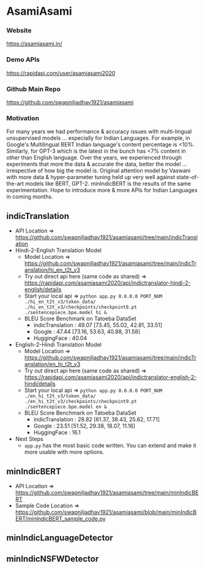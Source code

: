 # AsamiAsami

### Website
https://asamiasami.in/

### Demo APIs
https://rapidapi.com/user/asamiasami2020

### Github Main Repo
https://github.com/swapniljadhav1921/asamiasami

### Motivation
For many years we had  performance & accuracy issues with multi-lingual unsupervised models  ... especially for Indian Languages.   For example, in Google's Multilingual BERT Indian language's content percentage is <10%. Similarly, for GPT-3 which is the latest in the bunch has <7% content in other than English language. Over the years, we experienced through experiments that more the data & accurate the data, better the model ... irrespective of how big the model is. Original attention model by Vaswani with more data & hyper-parameter tuning held up very well against state-of-the-art models like BERT, GPT-2. minIndicBERT is the results of the same experimentation. Hope to introduce more & more APIs for Indian Languages in coming months. 



## indicTranslation
* API Location => https://github.com/swapniljadhav1921/asamiasami/tree/main/indicTranslation
* Hindi-2-English Translation Model
    * Model Location => https://github.com/swapniljadhav1921/asamiasami/tree/main/indicTranslation/hi_en_t2t_v3
    * Try out direct api here (same code as shared) => https://rapidapi.com/asamiasami2020/api/indictranslator-hindi-2-english/details
    * Start your local api => `python app.py 0.0.0.0 PORT_NUM ./hi_en_t2t_v3/token_data/ ./hi_en_t2t_v3/checkpoints/checkpoint8.pt ./sentencepiece.bpe.model hi &`
    * BLEU Score Benchmark on Tatoeba DataSet
        * indicTranslation : 49.07 [73.45, 55.02, 42.81, 33.51]
        * Google : 47.44 [73.16, 53.63, 40.88, 31.58]
        * HuggingFace : 40.04
* English-2-Hindi Translation Model
    * Model Location => https://github.com/swapniljadhav1921/asamiasami/tree/main/indicTranslation/en_hi_t2t_v3
    * Try out direct api here (same code as shared) => https://rapidapi.com/asamiasami2020/api/indictranslator-english-2-hindi/details
    * Start your local api => `python app.py 0.0.0.0 PORT_NUM ./en_hi_t2t_v3/token_data/ ./en_hi_t2t_v3/checkpoints/checkpoint9.pt ./sentencepiece.bpe.model en &`
    * BLEU Score Benchmark on Tatoeba DataSet
        * indicTranslation : 28.82 [61.37, 38.43, 25.62, 17.71]
        * Google : 23.51 [51.52, 29.38, 18.07, 11.16]
        * HuggingFace : 16.1
* Next Steps
    * `app.py` has the most basic code written. You can extend and make it more usable with more options.


## minIndicBERT
* API Location => https://github.com/swapniljadhav1921/asamiasami/tree/main/minIndicBERT
* Sample Code Location => https://github.com/swapniljadhav1921/asamiasami/blob/main/minIndicBERT/minIndicBERT_sample_code.py


## minIndicLanguageDetector


## minIndicNSFWDetector 

